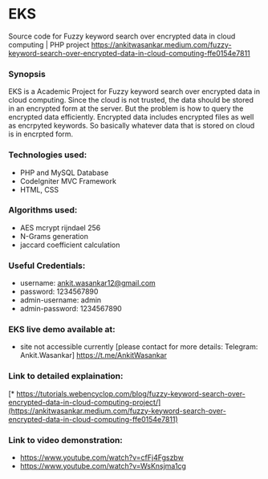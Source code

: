 # EKS
Source code for Fuzzy keyword search over encrypted data in cloud computing | PHP project
https://ankitwasankar.medium.com/fuzzy-keyword-search-over-encrypted-data-in-cloud-computing-ffe0154e7811

### Synopsis
EKS is a Academic Project for Fuzzy keyword search over encrypted data in cloud computing.
Since the cloud is not trusted, the data should be stored in an encrypted form at the server. But the problem is how to query the encrypted data efficiently. Encrypted data includes encrypted files as well as encrpyted keywords. So basically whatever data that is stored on cloud is in encrpted form.

### Technologies used:
* PHP and MySQL Database
* CodeIgniter MVC Framework
* HTML, CSS

### Algorithms used:
* AES mcrypt rijndael 256
* N-Grams generation
* jaccard coefficient calculation

### Useful Credentials:
* username: ankit.wasankar12@gmail.com
* password: 1234567890
* admin-username: admin
* admin-password: 1234567890
 

### EKS live demo available at:
* site not accessible currently [please contact for more details: Telegram: Ankit.Wasankar] https://t.me/AnkitWasankar

### Link to detailed explaination:
[* https://tutorials.webencyclop.com/blog/fuzzy-keyword-search-over-encrypted-data-in-cloud-computing-project/](https://ankitwasankar.medium.com/fuzzy-keyword-search-over-encrypted-data-in-cloud-computing-ffe0154e7811)

### Link to video demonstration:
* https://www.youtube.com/watch?v=cfFj4Fgszbw
* https://www.youtube.com/watch?v=WsKnsjma1cg



